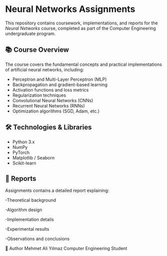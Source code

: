 # Neural Networks Assignments

This repository contains coursework, implementations, and reports for the *Neural Networks* course, completed as part of the Computer Engineering undergraduate program.

## 📚 Course Overview

The course covers the fundamental concepts and practical implementations of artificial neural networks, including:

- Perceptron and Multi-Layer Perceptron (MLP)
- Backpropagation and gradient-based learning
- Activation functions and loss metrics
- Regularization techniques
- Convolutional Neural Networks (CNNs)
- Recurrent Neural Networks (RNNs)
- Optimization algorithms (SGD, Adam, etc.)


## 🛠️ Technologies & Libraries

- Python 3.x
- NumPy
- PyTorch
- Matplotlib / Seaborn
- Scikit-learn

## 📝 Reports
Assignments contains a detailed report explaining:

-Theoretical background

-Algorithm design

-Implementation details

-Experimental results

-Observations and conclusions

📌 Author
Mehmet Ali Yılmaz
Computer Engineering Student


